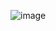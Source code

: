 ![image](https://user-images.githubusercontent.com/12064832/175300862-e1ee7305-e858-42d9-9f8b-371aac2739c6.png)

